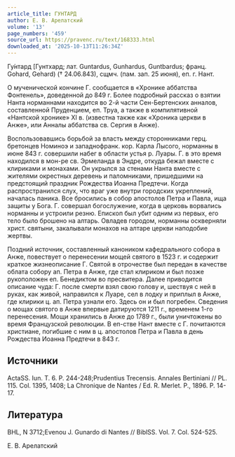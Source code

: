 ```yaml
---
article_title: ГУНТАРД
author: Е. В. Арелатский
volume: '13'
page_numbers: '459'
source_url: https://pravenc.ru/text/168333.html
downloaded_at: '2025-10-13T11:26:34Z'
---
```


Гу́нтард [Гунтхард; лат. Guntardus, Gunhardus, Guntbardus; франц. Gohard, Gehard) († 24.06.843), сщмч. (пам. зап. 25 июня), еп. г. Нант.

О мученической кончине Г. сообщается в «Хронике аббатства Фонтенель», доведенной до 849 г. Более подробный рассказ о взятии Нанта норманнами находится во 2-й части Сен-Бертенских анналов, составленной Пруденцием, еп. Труа, а также в компилятивной «Нантской хронике» XI в. (известна также как «Хроника церкви в Анже», или Анналы аббатства св. Сергия в Анже).

Воспользовавшись борьбой за власть между сторонниками герц. бретонцев Номиноэ и западнофранк. кор. Карла Лысого, норманны в июне 843 г. совершили набег в области устья р. Луары. Г. в это время находился в мон-ре св. Эрмеланда в Эндре, откуда бежал вместе с клириками и монахами. Он укрылся за стенами Нанта вместе с жителями окрестных деревень и паломниками, пришедшими на предстоящий праздник Рождества Иоанна Предтечи. Когда распространился слух, что враг уже внутри городских укреплений, началась паника. Все бросились в собор апостолов Петра и Павла, ища защиты у Бога. Г. совершал богослужение, когда в церковь ворвались норманны и устроили резню. Епископ был убит одним из первых, его тело было брошено на алтарь. Овладев городом, норманны оскверняли христ. святыни, закалывали монахов на алтаре церкви наподобие жертвы.

Поздний источник, составленный каноником кафедрального собора в Анже, повествует о перенесении мощей святого в 1523 г. и содержит краткое жизнеописание Г. Святой в отрочестве был передан в качестве облата собору ап. Петра в Анже, где стал клириком и был позже рукоположен еп. Бенедиктом во пресвитера. Далее приводится описание чуда: Г. после смерти взял свою голову и, шествуя с ней в руках, как живой, направился к Луаре, сел в лодку и приплыл в Анже, где клирики ц. ап. Петра узнали его. Здесь он и был погребен. Сведения о мощах святого в Анже впервые датируются 1211 г., временем 1-го перенесения. Мощи хранились в Анже до 1789 г., были уничтожены во время Французской революции. В еп-стве Нант вместе с Г. почитаются христиане, погибшие с ним в ц. апостолов Петра и Павла в день Рождества Иоанна Предтечи в 843 г.

## Источники

ActaSS. Iun. T. 6. P. 244-248;Prudentius Trecensis. Annales Bertiniani // PL. 115. Col. 1395, 1408; La Chronique de Nantes / Ed. R. Merlet. P., 1896. P. 14-17.

## Литература

BHL, N 3712;Evenou J. Gunardo di Nantes // BiblSS. Vol. 7. Col. 524-525.

Е. В. Арелатский
